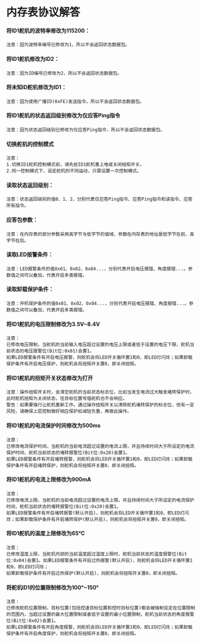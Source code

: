 # 内存表协议解答
#### 将ID1舵机的波特率修改为115200：
    注意：因为波特率编号已修改为1，所以不会返回状态数据包。
#### 将ID1舵机修改为ID2：
    注意：因为ID编号已修改为2，所以不会返回状态数据包。
#### 将未知ID舵机修改为ID1：
    注意：因为使用广播ID(0xFE)发送指令，所以不会返回状态数据包。
#### 将ID1舵机的状态返回级别修改为仅应答Ping指令
    注意：因为状态返回级别已修改为仅应答Ping指令，所以不会返回状态数据包。
#### 切换舵机的控制模式
    注意：
    1.切换ID1舵机控制模式前，请先给ID1舵机重上电或关闭扭矩开关。
    2.同一控制模式下，设定舵机的不同运动，只需设置一次控制模式。
#### 读取状态返回级别：
    注意：状态返回级别的值0、1、2，分别代表仅应答Ping指令、应答Ping指令和读指令、应答所有指令。
#### 应答包参数：
    注意：在内存表的部分参数采用高字节与低字节的值域，参数在内存表的地址是低字节在前、高字节在后。
#### 读取LED报警条件：
    注意：LED报警条件的值0x01、0x02、0x04...，分别代表开启电压报错、角度报错...。参数值之间可以叠加，代表开启多类报错。
#### 读取卸载保护条件：
    注意：开机保护条件的值0x01、0x02、0x04...，分别代表开启电压报错、角度报错...。参数值之间可以叠加，代表开启多类报错。
#### 将ID1舵机的电压限制修改为3.5V~8.4V
    注意：
    已修改电压限制，当舵机的当前输入电压超过设置的电压上限或者低于设置的电压下限，舵机当前状态的电压报警位(Bit位:0x01)会置1。
    如果LED报警条件有开启电压报警，则舵机会将LED开关循环置1和0，即LED灯闪烁；如果卸载保护条件有开启电压保护，则舵机会将扭矩开关置0，即关闭扭矩。
#### 将ID1舵机的扭矩开关状态修改为打开
    注意：操作扭矩开关时，会清空舵机的当前状态标志位，比如当发生电流过大触发堵转保护时，此时舵机扭矩为关闭状态，往目标位置写值舵机也不会响应。
    警告：如果要强行让舵机重新工作，通过操作扭矩开关以清除舵机堵转保护的标志位，但有一定风险，请确保上层控制做好相应保护如减轻负重，再做此操作。
#### 将ID1舵机的电流保护时间修改为500ms
    注意：
    已修改电流保护时间，当舵机的当前电流超过设置的电流上限，并且持续时间大于所设定的电流保护时间，舵机当前状态的堵转报警位(Bit位:0x20)会置1。
    如果LED报警条件有开启堵转报警，则舵机会将LED开关循环置1和0，即LED灯闪烁；如果卸载保护条件有开启堵转保护，则舵机会将扭矩开关置0，即关闭扭矩。
#### 将ID1舵机的电流上限修改为900mA
    注意：
    已修改电流上限，当舵机的当前电流超过设置的电流上限，并且持续时间大于所设定的电流保护时间，舵机当前状态的堵转报警位(Bit位:0x20)会置1。
    如果LED报警条件有开启堵转报警(默认开启)，则舵机会将LED开关循环置1和0，即LED灯闪烁；如果卸载保护条件有开启堵转保护(默认开启)，则舵机会将扭矩开关置0，即关闭扭矩。
#### 将ID1舵机的温度上限修改为65℃
    注意：
    已修改温度上限，当舵机内部的当前温度超过温度上限时，舵机当前状态的温度报警位(Bit位:0x04)会置1。如果LED报警条件有开启过热报警(默认开启)，则舵机会将LED开关循环置1和0，即LED灯闪烁；
    如果卸载保护条件有开启过热保护(默认开启)，则舵机会将扭矩开关置0，即关闭扭矩。
#### 将舵机ID1的位置限制修改为100°~150°
    注意：
    已修改舵机位置限制，目标位置(包括控速目标位置和控时目标位置)都会被强制设定在位置限制的范围内，当超过设置的最大位置限制或者低于设置的最小位置限制，舵机当前状态的角度报警位(Bit位:0x02)会置1。
    如果LED报警条件有开启角度报警，则舵机会将LED开关循环置1和0，即LED灯闪烁；如果卸载保护条件有开启角度保护，则舵机会将扭矩开关置0，即关闭扭矩。





